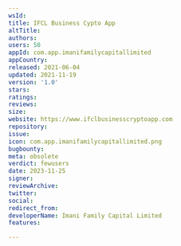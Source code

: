 ```yaml
---
wsId: 
title: IFCL Business Cypto App
altTitle: 
authors: 
users: 50
appId: com.app.imanifamilycapitallimited
appCountry: 
released: 2021-06-04
updated: 2021-11-19
version: '1.0'
stars: 
ratings: 
reviews: 
size: 
website: https://www.ifclbusinesscryptoapp.com
repository: 
issue: 
icon: com.app.imanifamilycapitallimited.png
bugbounty: 
meta: obsolete
verdict: fewusers
date: 2023-11-25
signer: 
reviewArchive: 
twitter: 
social: 
redirect_from: 
developerName: Imani Family Capital Limited
features: 

---
```


